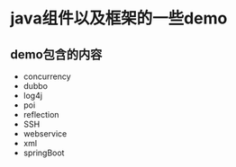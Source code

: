 # java组件以及框架的一些demo

## demo包含的内容

* concurrency
* dubbo
* log4j
* poi
* reflection 
* SSH
* webservice
* xml
* springBoot